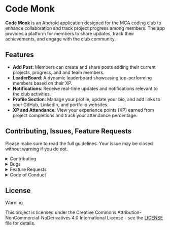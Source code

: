 # Code Monk

**Code Monk** is an Android application designed for the MCA coding club to enhance collaboration and track project progress among members. The app provides a platform for members to share updates, track their achievements, and engage with the club community.

## Features

- **Add Post**: Members can create and share posts adding their current projects, progress, and and team members.
- **LeaderBoard**: A dynamic leaderboard showcasing top-performing members based on their XP.
- **Notifications**: Receive real-time updates and notifications relevant to the club activities.
- **Profile Section**: Manage your profile, update your bio, and add links to your GitHub, LinkedIn, and portfolio websites.
- **XP and Attendance**: View your experience points (XP) earned from project completions and track your attendance percentage.

## Contributing, Issues, Feature Requests

Please make sure to read the full guidelines. Your issue may be closed without warning if you do not.

<details><summary>Contributing</summary>

See [CONTRIBUTING.md](./CONTRIBUTING.md).
</details>

<details><summary>Bugs</summary>

* Include version: About → Version (Channel).
* If not latest, try updating, it may have already been solved.
* Include steps to reproduce.
* Include screenshot (if needed)
* If it could be device-dependent, try reproducing on another device (if possible).
* Don't group unrelated requests into one issue.

</details>

<details><summary>Feature Requests</summary>

* Write a detailed issue, explaining what it should do or how."
* Include screenshot (if needed)

</details>

<details><summary>Code of Conduct</summary>

See [CODE_OF_CONDUCT.md](./CODE_OF_CONDUCT.md).
</details>

## License
>[!Warning]
>This project is licensed under the Creative Commons Attribution-NonCommercial-NoDerivatives 4.0 International License - see the [LICENSE](https://github.com/prasidhanchan/CodeMonk/blob/master/LICENSE.md) file for details.
